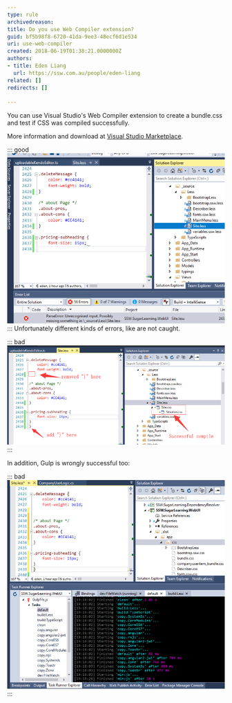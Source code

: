 ```yaml
---
type: rule
archivedreason: 
title: Do you use Web Compiler extension?
guid: bf5b98f8-6720-41da-9ee3-48ecf6d1e534
uri: use-web-compiler
created: 2018-06-19T01:38:21.0000000Z
authors:
- title: Eden Liang
  url: https://ssw.com.au/people/eden-liang
related: []
redirects: []

---
```


You can use Visual Studio's Web Compiler extension to create a bundle.css and test if CSS was compiled successfully. 

<!--endintro-->

More information and download at [Visual Studio Marketplace](https://marketplace.visualstudio.com/items?itemName=MadsKristensen.WebCompiler).


::: good  
![Figure: Web Compiler can find missing curly braces](web-compiler-find-error.png)  
:::
 Unfortunately different kinds of errors, like are not caught. 

::: bad  
![Figure: Curly braces in the wrong place, but still compiled successfully](web-compiler-didnt-find-error.png)  
:::

In addition, Gulp is wrongly successful too:


::: bad  
![Figure: Gulp couldn't find the curly braces error](gulp-didnt-find-error.png)  
:::
